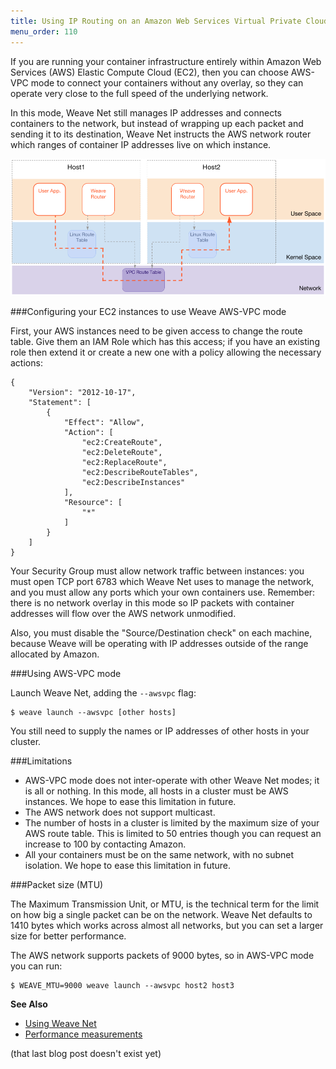 ```yaml
---
title: Using IP Routing on an Amazon Web Services Virtual Private Cloud
menu_order: 110
---
```


If you are running your container infrastructure entirely within
Amazon Web Services (AWS) Elastic Compute Cloud (EC2), then you can
choose AWS-VPC mode to connect your containers without any overlay, so
they can operate very close to the full speed of the underlying
network.

In this mode, Weave Net still manages IP addresses and connects
containers to the network, but instead of wrapping up each packet and
sending it to its destination, Weave Net instructs the AWS network
router which ranges of container IP addresses live on which instance.

![Weave Net AWS-VPC Mode](weave-net-awsvpc-1007x438.png)

###Configuring your EC2 instances to use Weave AWS-VPC mode

First, your AWS instances need to be given access to change the route
table.  Give them an IAM Role which has this access; if you have an
existing role then extend it or create a new one with a policy
allowing the necessary actions:

```
{
    "Version": "2012-10-17",
    "Statement": [
        {
            "Effect": "Allow",
            "Action": [
                "ec2:CreateRoute",
                "ec2:DeleteRoute",
                "ec2:ReplaceRoute",
                "ec2:DescribeRouteTables",
                "ec2:DescribeInstances"
            ],
            "Resource": [
                "*"
            ]
        }
    ]
}
```

Your Security Group must allow network traffic between instances: you
must open TCP port 6783 which Weave Net uses to manage the network,
and you must allow any ports which your own containers use. Remember:
there is no network overlay in this mode so IP packets with container
addresses will flow over the AWS network unmodified.

Also, you must disable the "Source/Destination check" on each machine,
because Weave will be operating with IP addresses outside of the range
allocated by Amazon.

###Using AWS-VPC mode

Launch Weave Net, adding the `--awsvpc` flag:

    $ weave launch --awsvpc [other hosts]

You still need to supply the names or IP addresses of other hosts in
your cluster.

###Limitations

- AWS-VPC mode does not inter-operate with other Weave Net modes; it
  is all or nothing.  In this mode, all hosts in a cluster must be AWS
  instances. We hope to ease this limitation in future.
- The AWS network does not support multicast.
- The number of hosts in a cluster is limited by the maximum size of
  your AWS route table.  This is limited to 50 entries though you
  can request an increase to 100 by contacting Amazon.
- All your containers must be on the same network, with no subnet
  isolation. We hope to ease this limitation in future.

###Packet size (MTU)

The Maximum Transmission Unit, or MTU, is the technical term for the
limit on how big a single packet can be on the network. Weave Net
defaults to 1410 bytes which works across almost all networks, but you
can set a larger size for better performance.

The AWS network supports packets of 9000 bytes, so in AWS-VPC mode you
can run:

    $ WEAVE_MTU=9000 weave launch --awsvpc host2 host3

**See Also**

 * [Using Weave Net](/site/using-weave.md)
 * [Performance measurements](/blog/weave-docker-networking-performance-aws-vpc/)

(that last blog post doesn't exist yet)
